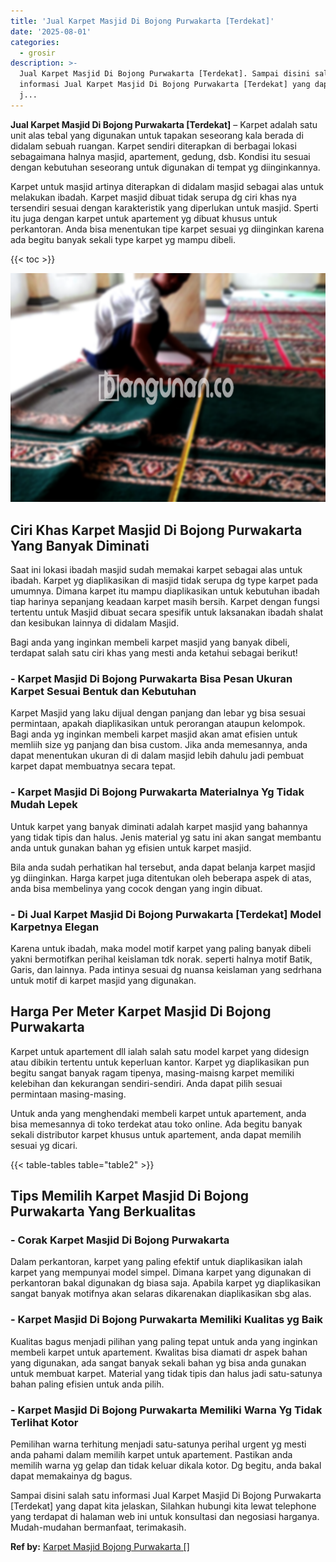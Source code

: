 ```yaml
---
title: 'Jual Karpet Masjid Di Bojong Purwakarta [Terdekat]'
date: '2025-08-01'
categories:
  - grosir
description: >-
  Jual Karpet Masjid Di Bojong Purwakarta [Terdekat]. Sampai disini salah satu
  informasi Jual Karpet Masjid Di Bojong Purwakarta [Terdekat] yang dapat kita
  j...
---
```


**Jual Karpet Masjid Di Bojong Purwakarta \[Terdekat\]** – Karpet adalah satu unit alas tebal yang digunakan untuk tapakan seseorang kala berada di didalam sebuah ruangan. Karpet sendiri diterapkan di berbagai lokasi sebagaimana halnya masjid, apartement, gedung, dsb. Kondisi itu sesuai dengan kebutuhan seseorang untuk digunakan di tempat yg diinginkannya.

Karpet untuk masjid artinya diterapkan di didalam masjid sebagai alas untuk melakukan ibadah. Karpet masjid dibuat tidak serupa dg ciri khas nya tersendiri sesuai dengan karakteristik yang diperlukan untuk masjid. Sperti itu juga dengan karpet untuk apartement yg dibuat khusus untuk perkantoran. Anda bisa menentukan tipe karpet sesuai yg diinginkan karena ada begitu banyak sekali type karpet yg mampu dibeli.

{{< toc >}}

![Jual Karpet Masjid Di Bojong Purwakarta [Terdekat]](/images/grosir-karpet-murah-37.png)

## Ciri Khas Karpet Masjid Di Bojong Purwakarta Yang Banyak Diminati

Saat ini lokasi ibadah masjid sudah memakai karpet sebagai alas untuk ibadah. Karpet yg diaplikasikan di masjid tidak serupa dg type karpet pada umumnya. Dimana karpet itu mampu diaplikasikan untuk kebutuhan ibadah tiap harinya sepanjang keadaan karpet masih bersih. Karpet dengan fungsi tertentu untuk Masjid dibuat secara spesifik untuk laksanakan ibadah shalat dan kesibukan lainnya di didalam Masjid.

Bagi anda yang inginkan membeli karpet masjid yang banyak dibeli, terdapat salah satu ciri khas yang mesti anda ketahui sebagai berikut!

### \- Karpet Masjid Di Bojong Purwakarta Bisa Pesan Ukuran Karpet Sesuai Bentuk dan Kebutuhan

Karpet Masjid yang laku dijual dengan panjang dan lebar yg bisa sesuai permintaan, apakah diaplikasikan untuk perorangan ataupun kelompok. Bagi anda yg inginkan membeli karpet masjid akan amat efisien untuk memliih size yg panjang dan bisa custom. Jika anda memesannya, anda dapat menentukan ukuran di di dalam masjid lebih dahulu jadi pembuat karpet dapat membuatnya secara tepat.

### \- Karpet Masjid Di Bojong Purwakarta Materialnya Yg Tidak Mudah Lepek

Untuk karpet yang banyak diminati adalah karpet masjid yang bahannya yang tidak tipis dan halus. Jenis material yg satu ini akan sangat membantu anda untuk gunakan bahan yg efisien untuk karpet masjid.

Bila anda sudah perhatikan hal tersebut, anda dapat belanja karpet masjid yg diinginkan. Harga karpet juga ditentukan oleh beberapa aspek di atas, anda bisa membelinya yang cocok dengan yang ingin dibuat.

### \- Di Jual Karpet Masjid Di Bojong Purwakarta \[Terdekat\] Model Karpetnya Elegan

Karena untuk ibadah, maka model motif karpet yang paling banyak dibeli yakni bermotifkan perihal keislaman tdk norak. seperti halnya motif Batik, Garis, dan lainnya. Pada intinya sesuai dg nuansa keislaman yang sedrhana untuk motif di karpet masjid yang digunakan.

## Harga Per Meter Karpet Masjid Di Bojong Purwakarta

Karpet untuk apartement dll ialah salah satu model karpet yang didesign atau dibikin tertentu untuk keperluan kantor. Karpet yg diaplikasikan pun begitu sangat banyak ragam tipenya, masing-maisng karpet memiliki kelebihan dan kekurangan sendiri-sendiri. Anda dapat pilih sesuai permintaan masing-masing.

Untuk anda yang menghendaki membeli karpet untuk apartement, anda bisa memesannya di toko terdekat atau toko online. Ada begitu banyak sekali distributor karpet khusus untuk apartement, anda dapat memilih sesuai yg dicari.

{{< table-tables table="table2" >}}

## Tips Memilih Karpet Masjid Di Bojong Purwakarta Yang Berkualitas

### \- Corak Karpet Masjid Di Bojong Purwakarta

Dalam perkantoran, karpet yang paling efektif untuk diaplikasikan ialah karpet yang mempunyai model simpel. Dimana karpet yang digunakan di perkantoran bakal digunakan dg biasa saja. Apabila karpet yg diaplikasikan sangat banyak motifnya akan selaras dikarenakan diaplikasikan sbg alas.

### \- Karpet Masjid Di Bojong Purwakarta Memiliki Kualitas yg Baik

Kualitas bagus menjadi pilihan yang paling tepat untuk anda yang inginkan membeli karpet untuk apartement. Kwalitas bisa diamati dr aspek bahan yang digunakan, ada sangat banyak sekali bahan yg bisa anda gunakan untuk membuat karpet. Material yang tidak tipis dan halus jadi satu-satunya bahan paling efisien untuk anda pilih.

### \- Karpet Masjid Di Bojong Purwakarta Memiliki Warna Yg Tidak Terlihat Kotor

Pemilihan warna terhitung menjadi satu-satunya perihal urgent yg mesti anda pahami dalam memilih karpet untuk apartement. Pastikan anda memilih warna yg gelap dan tidak keluar dikala kotor. Dg begitu, anda bakal dapat memakainya dg bagus.

Sampai disini salah satu informasi Jual Karpet Masjid Di Bojong Purwakarta \[Terdekat\] yang dapat kita jelaskan, Silahkan hubungi kita lewat telephone yang terdapat di halaman web ini untuk konsultasi dan negosiasi harganya. Mudah-mudahan bermanfaat, terimakasih.

**Ref by:**  [Karpet Masjid Bojong Purwakarta []](https://id.wikipedia.org/wiki/Karpet)
